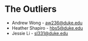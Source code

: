 The Outliers
=====
* Andrew Wong - aw236@duke.edu
* Heather Shapiro - hbs5@duke.edu
* Jessie Li - sl331@duke.edu
